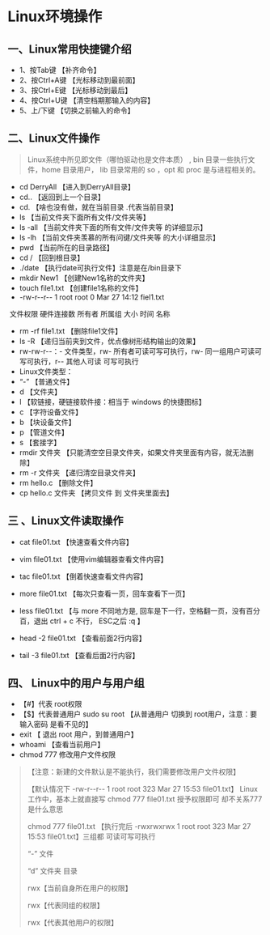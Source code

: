 # Linux环境操作

## 一、Linux常用快捷键介绍 

* 1、按Tab键 		【补齐命令】
* 2、按Ctrl+A键     【光标移动到最前面】
* 3、按Ctrl+E键      【光标移动到最后】
* 4、按Ctrl+U键     【清空档期那输入的内容】
* 5、上/下键           【切换之前输入的命令】

## 二、Linux文件操作

>  Linux系统中所见即文件（哪怕驱动也是文件本质） , bin 目录一些执行文件，home 目录用户， lib 目录常用的 so ，opt 和 proc 是与进程相关的。 

* cd DerryAll 【进入到DerryAll目录】
* cd..               【返回到上一个目录】
* cd.                【啥也没有做，就在当前目录 .代表当前目录】
* ls                  【当前文件夹下面所有文件/文件夹等】
* ls -all            【当前文件夹下面的所有文件/文件夹等 的详细显示】
* ls -lh             【当前文件夹羡慕的所有问键/文件夹等 的大小详细显示】
* pwd              【当前所在的目录路径】
* cd /               【回到根目录】
* ./date           【执行date可执行文件】注意是在/bin目录下
* mkdir New1 【创建New1名称的文件夹】
* touch file1.txt 【创建file1名称的文件】
* -rw-r--r--    1                  root        root      0  Mar   27 14:12   fiel1.txt

​       文件权限  硬件连接数    所有者  所属组  大小  时间                 名称

* rm -rf file1.txt 【删除file1文件】
* ls -R                【递归当前夹到文件，优点像树形结构输出的效果】
* rw-rw-r--：- 文件类型，rw- 所有者可读可写可执行，rw- 同一组用户可读可写可执行，r-- 其他人可读 可写可执行 
*  Linux文件类型： 
  * “-” 【普通文件】 
  * d 【文件夹】
  *  l 【软链接，硬链接软件接：相当于 windows 的快捷图标】 
  * c 【字符设备文件】 
  * b 【块设备文件】 
  * p 【管道文件】 
  * s 【套接字】 
*  rmdir 文件夹 【只能清空空目录文件夹，如果文件夹里面有内容，就无法删除】 
*  rm -r 文件夹 【递归清空目录文件夹】 
*  rm hello.c 【删除文件】 
*  cp hello.c 文件夹 【拷贝文件 到 文件夹里面去】 



## 三 、Linux文件读取操作 

* cat file01.txt 【快速查看文件内容】 

*  vim file01.txt 【使用vim编辑器查看文件内容】 
*  tac file01.txt 【倒着快速查看文件内容】 
*  more file01.txt 【每次只查看一页，回车查看下一页】 
*  less file01.txt 【与 more 不同地方是, 回车是下一行，空格翻一页，没有百分百，退出 ctrl + c 不行， ESC之后 :q 】 
*  head -2 file01.txt 【查看前面2行内容】 
* tail -3 file01.txt 【查看后面2行内容】 

## 四、 Linux中的用户与用户组 

* 【#】代表 root权限 
* 【$】代表普通用户 sudo su root 【从普通用户 切换到 root用户，注意：要输入密码 是看不见的】 
* exit 【 退出 root 用户，到普通用户】
*  whoami 【查看当前用户】 
* chmod 777 修改用户文件权限

>    【注意：新建的文件默认是不能执行，我们需要修改用户文件权限】 
>
> 【默认情况下 -rw-r--r-- 1 root root 323 Mar 27 15:53 file01.txt】 Linux工作中，基本上就直接写 chmod 777 file01.txt 授予权限即可 却不关系777是什么意思 
>
> chmod 777 file01.txt 【执行完后 -rwxrwxrwx 1 root root 323 Mar 27 15:53 file01.txt】三组都 可读可写可执行
>
>  “-” 文件 
>
> “d” 文件夹 目录 
>
> rwx【当前自身所在用户的权限】 
>
> rwx【代表同组的权限】 
>
> rwx【代表其他用户的权限】 
> 









